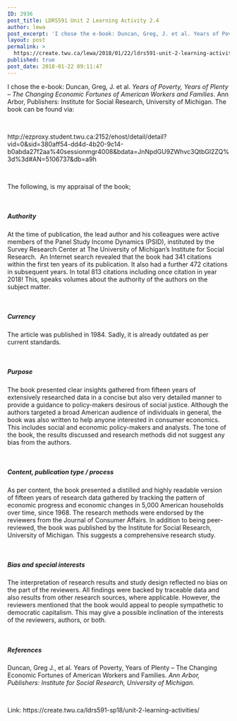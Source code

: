 ```yaml
---
ID: 2936
post_title: LDRS591 Unit 2 Learning Activity 2.4
author: lewa
post_excerpt: 'I chose the e-book: Duncan, Greg, J. et al. Years of Poverty, Years of Plenty &ndash; The Changing Economic Fortunes of American Workers and Families. Ann Arbor, Publishers: Institute for Social Research, University of Michigan. The book can be found via: &nbsp; http://ezproxy.student.twu.ca:2152/ehost/detail/detail?vid=0&amp;sid=380aff54-dd4d-4b20-9c14-b0abda27f2aa%40sessionmgr4008&amp;bdata=JnNpdGU9ZWhvc3QtbGl2ZQ%3d%3d#AN=5106737&amp;db=a9h &nbsp; The following, is my appraisal of the book; &nbsp; Authority At [&hellip;]'
layout: post
permalink: >
  https://create.twu.ca/lewa/2018/01/22/ldrs591-unit-2-learning-activity-2-4/
published: true
post_date: 2018-01-22 09:11:47
---
```

<p>I chose the e-book: Duncan, Greg, J. et al. <em>Years of Poverty, Years of Plenty – The Changing Economic Fortunes of American Workers and Families</em>. Ann Arbor, Publishers: Institute for Social Research, University of Michigan. The book can be found via:</p>
<p>&nbsp;</p>
<p>http://ezproxy.student.twu.ca:2152/ehost/detail/detail?vid=0&#038;sid=380aff54-dd4d-4b20-9c14-b0abda27f2aa%40sessionmgr4008&#038;bdata=JnNpdGU9ZWhvc3QtbGl2ZQ%3d%3d#AN=5106737&#038;db=a9h</p>
<p>&nbsp;</p>
<p>The following, is my appraisal of the book;</p>
<p>&nbsp;</p>
<h5><strong>Authority</strong></h5>
<p>At the time of publication, the lead author and his colleagues were active members of the Panel Study Income Dynamics (PSID), instituted by the Survey Research Center at The University of Michigan’s Institute for Social Research.  An Internet search revealed that the book had 341 citations within the first ten years of its publication. It also had a further 472 citations in subsequent years. In total 813 citations including once citation in year 2018! This, speaks volumes about the authority of the authors on the subject matter.</p>
<p>&nbsp;</p>
<h5><strong>Currency</strong></h5>
<p>The article was published in 1984. Sadly, it is already outdated as per current standards.</p>
<p>&nbsp;</p>
<h5><strong>Purpose</strong></h5>
<p>The book presented clear insights gathered from fifteen years of extensively researched data in a concise but also very detailed manner to provide a guidance to policy-makers desirous of social justice. Although the authors targeted a broad American audience of individuals in general, the book was also written to help anyone interested in consumer economics. This includes social and economic policy-makers and analysts. The tone of the book, the results discussed and research methods did not suggest any bias from the authors.</p>
<p>&nbsp;</p>
<h5><strong>Content, publication type / process</strong></h5>
<p>As per content, the book presented a distilled and highly readable version of fifteen years of research data gathered by tracking the pattern of economic progress and economic changes in 5,000 American households over time, since 1968. The research methods were endorsed by the reviewers from the Journal of Consumer Affairs. In addition to being peer-reviewed, the book was published by the Institute for Social Research, University of Michigan. This suggests a comprehensive research study.</p>
<p>&nbsp;</p>
<h5><strong>Bias and special interests</strong></h5>
<p>The interpretation of research results and study design reflected no bias on the part of the reviewers. All findings were backed by traceable data and also results from other research sources, where applicable. However, the reviewers mentioned that the book would appeal to people sympathetic to democratic capitalism. This may give a possible inclination of the interests of the reviewers, authors, or both.</p>
<p>&nbsp;</p>
<h5><strong>References</strong></h5>
<p>Duncan, Greg J., et al. Years of Poverty, Years of Plenty – The Changing Economic Fortunes of American Workers and Families. <em>Ann Arbor, Publishers: Institute for Social Research, University of Michigan.</em></p>
<p>&nbsp;</p>
<p>Link: https://create.twu.ca/ldrs591-sp18/unit-2-learning-activities/</p>
<p>&nbsp;</p>